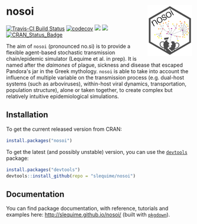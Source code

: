 nosoi <img src="man/figures/logo.png" align="right" alt="" width="120" />
===============
[![Travis-CI Build Status](https://api.travis-ci.org/slequime/nosoi.svg?branch=master)](https://travis-ci.org/slequime/nosoi)
[![codecov](https://codecov.io/gh/slequime/nosoi/branch/master/graph/badge.svg)](https://codecov.io/gh/slequime/nosoi)
[![](https://img.shields.io/badge/docs-vignettes-blue.svg)](http://slequime.github.io/nosoi/)
[![](https://img.shields.io/github/license/slequime/nosoi)](http://slequime.github.io/nosoi/)
[![CRAN\_Status\_Badge](https://www.r-pkg.org/badges/version/nosoi)](https://cran.r-project.org/package=nosoi)

The aim of `nosoi` (pronounced no.si) is to provide a flexible agent-based stochastic transmission chain/epidemic simulator (Lequime et al. in prep). It is named after the *daimones* of plague, sickness and disease that escaped Pandora's jar in the Greek mythology. `nosoi` is able to take into account the influence of multiple variable on the transmission process (e.g. dual-host systems (such as arboviruses), within-host viral dynamics, transportation, population structure), alone or taken together, to create complex but relatively intuitive epidemiological simulations.

## Installation
To get the current released version from CRAN:
```R
install.packages("nosoi")
```

To get the latest (and possibly unstable) version, you can use the [`devtools`](https://github.com/hadley/devtools) package:
```R
install.packages("devtools")
devtools::install_github(repo = "slequime/nosoi")
```

## Documentation

You can find package documentation, with reference, tutorials and examples here: http://slequime.github.io/nosoi/ (built with [`pkgdown`](https://github.com/hadley/pkgdown)).
